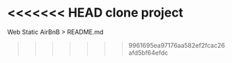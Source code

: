 <<<<<<< HEAD
clone project
=======
Web Static AirBnB > README.md
>>>>>>> 9961695ea97176aa582ef2fcac26afd5bf64efdc
